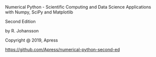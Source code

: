 Numerical Python - Scientific Computing and Data Science Applications with Numpy, SciPy and Matplotlib

Second Edition

by R. Johansson

Copyright @ 2019, Apress


https://github.com/Apress/numerical-python-second-ed
